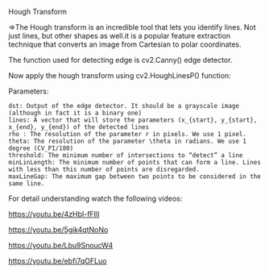 Hough Transform

=>The Hough transform is an incredible tool that lets you identify lines. Not just lines, but other shapes as well.it is a popular feature extraction technique that converts an image from Cartesian to polar coordinates.

The function used for detecting edge is cv2.Canny() edge detector.

Now apply the hough transform using cv2.HoughLinesP() function:

Parameters:


    dst: Output of the edge detector. It should be a grayscale image (although in fact it is a binary one)
    lines: A vector that will store the parameters (x_{start}, y_{start}, x_{end}, y_{end}) of the detected lines
    rho : The resolution of the parameter r in pixels. We use 1 pixel.
    theta: The resolution of the parameter \theta in radians. We use 1 degree (CV_PI/180)
    threshold: The minimum number of intersections to “detect” a line
    minLinLength: The minimum number of points that can form a line. Lines with less than this number of points are disregarded.
    maxLineGap: The maximum gap between two points to be considered in the same line.



For detail understanding watch the following videos:

https://youtu.be/4zHbI-fFIlI

https://youtu.be/5gik4qtNoNo

https://youtu.be/Lbu9SnoucW4

https://youtu.be/ebfi7qOFLuo
